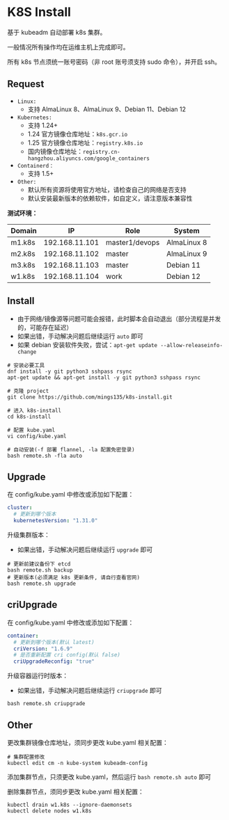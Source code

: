 # K8S Install

基于 kubeadm 自动部署 k8s 集群。

一般情况所有操作均在运维主机上完成即可。

所有 k8s 节点须统一账号密码（非 root 账号须支持 sudo 命令），并开启 ssh。



## Request

- `Linux:` 
  - 支持 AlmaLinux 8、AlmaLinux 9、Debian 11、Debian 12
- `Kubernetes:` 
  - 支持 1.24+
  - 1.24 官方镜像仓库地址：`k8s.gcr.io`
  - 1.25 官方镜像仓库地址：`registry.k8s.io`
  - 国内镜像仓库地址：`registry.cn-hangzhou.aliyuncs.com/google_containers`
- `Containerd：` 
  - 支持 1.5+
- `Other:`
  - 默认所有资源将使用官方地址，请检查自己的网络是否支持
  - 默认安装最新版本的依赖软件，如自定义，请注意版本兼容性



**测试环境：**

| Domain | IP             | Role           | System      |
| ------ | -------------- | -------------- | ----------- |
| m1.k8s | 192.168.11.101 | master1/devops | AlmaLinux 8 |
| m2.k8s | 192.168.11.102 | master         | AlmaLinux 9 |
| m3.k8s | 192.168.11.103 | master         | Debian 11   |
| w1.k8s | 192.168.11.104 | work           | Debian 12   |



## Install

- 由于网络/镜像源等问题可能会报错，此时脚本会自动退出（部分流程是并发的，可能存在延迟）
- 如果出错，手动解决问题后继续运行 `auto` 即可
- 如果 debian 安装软件失败，尝试：`apt-get update --allow-releaseinfo-change`

```shell
# 安装必要工具
dnf install -y git python3 sshpass rsync
apt-get update && apt-get install -y git python3 sshpass rsync

# 克隆 project
git clone https://github.com/mings135/k8s-install.git

# 进入 k8s-install
cd k8s-install

# 配置 kube.yaml
vi config/kube.yaml

# 自动安装(-f 部署 flannel, -la 配置免密登录)
bash remote.sh -fla auto
```



## Upgrade

在 config/kube.yaml 中修改或添加如下配置：

```yaml
cluster:
  # 更新到哪个版本
  kubernetesVersion: "1.31.0"
```



升级集群版本：

- 如果出错，手动解决问题后继续运行 `upgrade` 即可

```shell
# 更新前建议备份下 etcd
bash remote.sh backup
# 更新版本(必须满足 k8s 更新条件, 请自行查看官网)
bash remote.sh upgrade
```



## criUpgrade

在 config/kube.yaml 中修改或添加如下配置：

```yaml
container:
  # 更新到哪个版本(默认 latest)
  criVersion: "1.6.9"
  # 是否重新配置 cri config(默认 false)
  criUpgradeReconfig: "true"
```



升级容器运行时版本：

- 如果出错，手动解决问题后继续运行 `criupgrade` 即可

```shell
bash remote.sh criupgrade
```



## Other

更改集群镜像仓库地址，须同步更改 kube.yaml 相关配置：

```shell
# 集群配置修改
kubectl edit cm -n kube-system kubeadm-config
```



添加集群节点，只须更改 kube.yaml，然后运行 `bash remote.sh auto` 即可

删除集群节点，须同步更改 kube.yaml 相关配置：

```shell
kubectl drain w1.k8s --ignore-daemonsets
kubectl delete nodes w1.k8s
```

